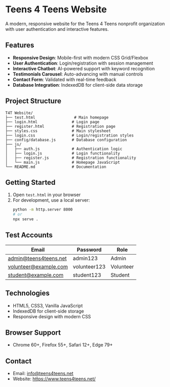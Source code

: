 # Teens 4 Teens Website

A modern, responsive website for the Teens 4 Teens nonprofit organization with user authentication and interactive features.

## Features

- **Responsive Design**: Mobile-first with modern CSS Grid/Flexbox
- **User Authentication**: Login/registration with session management
- **Interactive Chatbot**: AI-powered support with keyword recognition
- **Testimonials Carousel**: Auto-advancing with manual controls
- **Contact Form**: Validated with real-time feedback
- **Database Integration**: IndexedDB for client-side data storage

## Project Structure

```
T4T Website/
├── test.html                 # Main homepage
├── login.html               # Login page
├── register.html            # Registration page
├── styles.css               # Main stylesheet
├── login.css                # Login/registration styles
├── config/database.js       # Database configuration
├── js/
│   ├── auth.js              # Authentication logic
│   ├── login.js             # Login functionality
│   ├── register.js          # Registration functionality
│   └── main.js              # Homepage JavaScript
└── README.md                # Documentation
```

## Getting Started

1. Open `test.html` in your browser
2. For development, use a local server:
   ```bash
   python -m http.server 8000
   # or
   npx serve .
   ```

## Test Accounts

| Email | Password | Role |
|-------|----------|------|
| admin@teens4teens.net | admin123 | Admin |
| volunteer@example.com | volunteer123 | Volunteer |
| student@example.com | student123 | Student |

## Technologies

- HTML5, CSS3, Vanilla JavaScript
- IndexedDB for client-side storage
- Responsive design with modern CSS

## Browser Support

- Chrome 60+, Firefox 55+, Safari 12+, Edge 79+

## Contact

- Email: info@teens4teens.net
- Website: https://www.teens4teens.net/ 